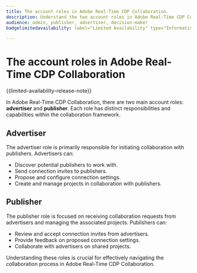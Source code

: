```yaml
---
title: The account roles in Adobe Real-Time CDP Collaboration.
description: Understand the two account roles in Adobe Real-Time CDP Collaboration
audience: admin, publisher, advertiser, decision-maker
badgelimitedavailability: label="Limited Availability" type="Informative" url="https://helpx.adobe.com/legal/product-descriptions/real-time-customer-data-platform-collaboration.html newtab=true"

---
```

# The account roles in Adobe Real-Time CDP Collaboration

{{limited-availability-release-note}}

In Adobe Real-Time CDP Collaboration, there are two main account roles: **advertiser** and **publisher**. Each role has distinct responsibilities and capabilities within the collaboration framework.

## Advertiser

The advertiser role is primarily responsible for initiating collaboration with publishers. Advertisers can:

- Discover potential publishers to work with.
- Send connection invites to publishers.
- Propose and configure connection settings.
- Create and manage projects in collaboration with publishers.

## Publisher

The publisher role is focused on receiving collaboration requests from advertisers and managing the associated projects. Publishers can:

- Review and accept connection invites from advertisers.
- Provide feedback on proposed connection settings.
- Collaborate with advertisers on shared projects.

Understanding these roles is crucial for effectively navigating the collaboration process in Adobe Real-Time CDP Collaboration.
